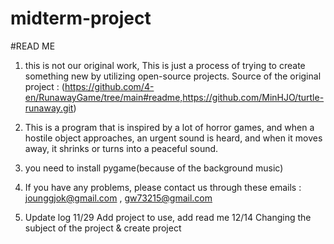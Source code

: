 # midterm-project
#READ ME

1. this is not our original work, This is just a process of trying to create something new by utilizing open-source projects.
Source of the original project : (https://github.com/4-en/RunawayGame/tree/main#readme,https://github.com/MinHJO/turtle-runaway.git)
2. This is a program that is inspired by a lot of horror games, and when a hostile object approaches, an urgent sound is heard, and when it moves away, it shrinks or turns into a peaceful sound.

3. you need to install pygame(because of the background music)

4. If you have any problems, please contact us through these emails :  jounggjok@gmail.com , gw73215@gmail.com

5. Update log
11/29 Add project to use, add read me
12/14 Changing the subject of the project & create project
